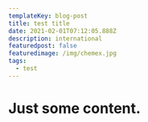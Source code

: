 ```yaml
---
templateKey: blog-post
title: test title
date: 2021-02-01T07:12:05.888Z
description: international
featuredpost: false
featuredimage: /img/chemex.jpg
tags:
  - test
---
```

# Just some content.